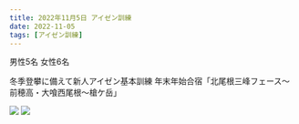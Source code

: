```yaml
---
title: 2022年11月5日 アイゼン訓練
date: 2022-11-05
tags: [アイゼン訓練]
---
```

男性5名
女性6名

冬季登攀に備えて新人アイゼン基本訓練
年末年始合宿「北尾根三峰フェース〜前穂高・大喰西尾根〜槍ケ岳」

![](/2022/11/05/20221105/1.jpg)
![](/2022/11/05/20221105/2.jpg)

